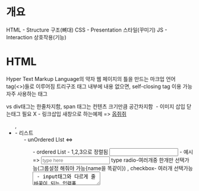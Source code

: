 # 개요
HTML - Structure 구조(뼈대)
CSS - Presentation 스타일(꾸미기)
JS - Interaction 상호작용(기능)

# HTML
Hyper Text Markup Language의 약자
웹 페이지의 틀을 만드는 마크업 언어
tag(<>)들로 이루어짐
트리구조 
태그 내부에 내용 없으면, <tag />self-closing tag 이용 가능
자주 사용하는 태그
<div> vs <span> div태그는 한줄차지함, span 태그는 컨텐츠 크기만큼 공간차지함
<img> - 이미지 삽입 닫는태그 필요 X
<a> - 링크삽입 새창으로 하는예제 => <a href="http://op.gg" target="_blank">옵쥐쥐</a>
<ul>,<li> - 리스트  <ul> - unOrdered LIst <=> <ol> - ordered List - 1,2,3으로 정렬됨
<input> - 예시 => <input type="text" placeholder="type here"> type radio-여러개중 한개만 선택가능(그룹설정 해줘야 가능{name을 똑같이}) , checkbox- 여러개 선택가능
<textarea> - input태그와 다르게 줄바꿈이 되는 입력폼
<button> - value값을 넣어서 사용가능
<footer><main><header>... - 시멘틱 태그로 <div>와 같지만 이름을 가지는 태그들

# CSS
CSS HTML에 적용하는법 - <link rel="stylesheet" href="index.css" />
HTML에서 id로 이름 붙여서 스타일링 적용가능 - id는 문서 내에 단 하나의 요소에만 적용할수 있음 #id로 적용가능
HTML에서 class를 지정하여 스타일링 적용가능 - 여러개의 class를 하나의 엘리먼트로 적용가능 .class로 적용가능
텍스트 꾸미기 - 색상 - color , 글꼴 - font-family , 크기 - font-size, 굵기 - font-weight , 밑줄,가로줄 -  text-decoration, 자간 - letter-spacing , 행간 - line-height , 가로로 정렬 - text-align => left, right, center, justify(양쪽 정렬) , 세로로 정렬 - vertical-align로 가능하지만 이 속성은 부모 요소의 display 속성이 반드시 table-cell 이어야함 등..
절대단위 - px, pt등
상대단위 - %, em, rem, ch, vw, vh등
박스모델 -  border(테두리)를 기준으로 padding(안쪽 여백)과 margin(바깥 여백)이 있고, 제일 안쪽에 content가 있음 => margin > border > padding > content
박스 크기 보다 콘텐츠 크기가 더 큰 경우, 콘텐츠가 박스 바깥으로 빠져나옴 -> overflow 속성을 지정해 박스보다 큰 콘텐츠에는 스크롤을 표시가능